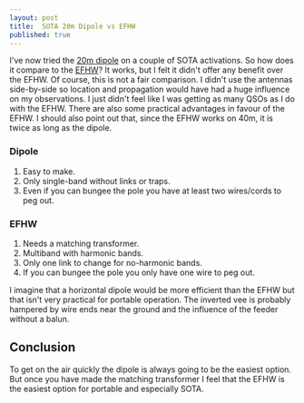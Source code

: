 ```yaml
---
layout: post
title:  SOTA 20m Dipole vs EFHW
published: true
---
```


I've now tried the [20m dipole](/SOTA-20m-Dipole) on a couple of SOTA activations. So how does it compare to 
the [EFHW](/Portable-EFHW-Antenna)? It works, but I felt it didn't offer any benefit over the EFHW. Of course, this is not a fair comparison.
I didn't use the antennas side-by-side so location and propagation would have had a huge influence on my observations. I just didn't feel like
I was getting as many QSOs as I do with the EFHW. There are also some practical advantages in favour of the EFHW.
I should also point out that, since the EFHW works on 40m, it is twice as long as the dipole.

### Dipole
1. Easy to make.
1. Only single-band without links or traps.
1. Even if you can bungee the pole you have at least two wires/cords to peg out.

### EFHW
1. Needs a matching transformer.
1. Multiband with harmonic bands.
1. Only one link to change for no-harmonic bands.
1. If you can bungee the pole you only have one wire to peg out.

I imagine that a horizontal dipole would be more efficient than the EFHW but that isn't very practical for portable operation. The inverted
vee is probably hampered by wire ends near the ground and the influence of the feeder without a balun.

## Conclusion

To get on the air quickly the dipole is always going to be the easiest option. But once you have made the matching transformer I feel that
the EFHW is the easiest option for portable and especially SOTA.
